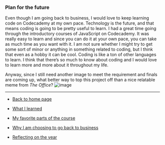 ### Plan for the future 

Even though I am going back to business, I would love to keep learning code on Codecademy at my own pace. Technology is the future, and that means coding is going to be pretty useful to learn. I had a great time going through the introductory courses of JavaScript on Codecademy. It was really easy to learn and since you can do it at your own pace, you can take as much time as you want with it. I am not sure whether I might try to get some sort of minor or anything in something related to coding, but I think that even as a hobby it can be cool. Coding is like a ton of other languages to learn. I think that there’s so much to know about coding and I would love to learn more and more about it throughout my life.

Anyway, since I still need another image to meet the requirement and finals are coming up, what better way to top this project off than a nice relatable meme from _The Office_?
![image](https://pizzabottle.com/wp-content/uploads/2017/05/2-1.jpg)


--------------------------------------------------

* [Back to home page](readme.md)

* [What I learned](page2.md) 
* [My favorite parts of the course](page3.md)
* [Why I am choosing to go back to business](page4.md)
* [Reflecting on the year](page5.md)